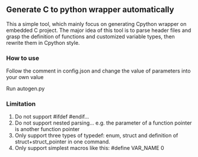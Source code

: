 ## Generate C to python wrapper automatically
This a simple tool, which mainly focus on generating Cpython wrapper on embedded C project.
The major idea of this tool is to parse header files and grasp the definition of functions 
and customized variable types, then rewrite them in Cpython style.

### How to use
Follow the comment in config.json and change the value of parameters into your own value

Run autogen.py

### Limitation
1. Do not support #ifdef #endif...
2. Do not support nested parsing... e.g. the parameter of a function pointer is another function pointer
3. Only support three types of typedef: enum, struct and definition of struct+struct_pointer in one command.
4. Only support simplest macros like this: #define VAR_NAME 0

